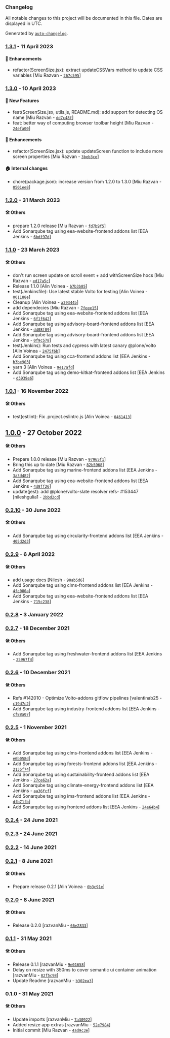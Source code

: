 ### Changelog

All notable changes to this project will be documented in this file. Dates are displayed in UTC.

Generated by [`auto-changelog`](https://github.com/CookPete/auto-changelog).

### [1.3.1](https://github.com/eea/volto-resize-helper/compare/1.3.0...1.3.1) - 11 April 2023

#### :nail_care: Enhancements

- refactor(ScreenSize.jsx): extract updateCSSVars method to update CSS variables [Miu Razvan - [`267c595`](https://github.com/eea/volto-resize-helper/commit/267c595ad6e9138ab7927daa07bfc721d0e5d591)]

### [1.3.0](https://github.com/eea/volto-resize-helper/compare/1.2.0...1.3.0) - 10 April 2023

#### :rocket: New Features

- feat(ScreenSize.jsx, utils.js, README.md): add support for detecting OS name [Miu Razvan - [`dd7c48f`](https://github.com/eea/volto-resize-helper/commit/dd7c48fe2ef5573468d3b72dda3b6112e18e8e1a)]
- feat: better way of computing browser toolbar height [Miu Razvan - [`24efa00`](https://github.com/eea/volto-resize-helper/commit/24efa0043cc77dbf19b2f2efcc580da726d33d8f)]

#### :nail_care: Enhancements

- refactor(ScreenSize.jsx): update updateScreen function to include more screen properties [Miu Razvan - [`3beb3ce`](https://github.com/eea/volto-resize-helper/commit/3beb3ce645eb7605c99a616ef23f7f7118f20bdd)]

#### :house: Internal changes

- chore(package.json): increase version from 1.2.0 to 1.3.0 [Miu Razvan - [`0501ee8`](https://github.com/eea/volto-resize-helper/commit/0501ee873769621465e099a058d1cdbe26b1dab3)]

### [1.2.0](https://github.com/eea/volto-resize-helper/compare/1.1.0...1.2.0) - 31 March 2023

#### :hammer_and_wrench: Others

- prepare 1.2.0 release [Miu Razvan - [`fd7b9f5`](https://github.com/eea/volto-resize-helper/commit/fd7b9f55db0a09bfe54466e09efe47b5a654c57d)]
- Add Sonarqube tag using eea-website-frontend addons list [EEA Jenkins - [`6bdf97d`](https://github.com/eea/volto-resize-helper/commit/6bdf97df60bed05fe7cf177115c198c6f92ff727)]
### [1.1.0](https://github.com/eea/volto-resize-helper/compare/1.0.1...1.1.0) - 23 March 2023

#### :hammer_and_wrench: Others

- don't run screen update on scroll event + add withScreenSize hocs [Miu Razvan - [`ed17a5c`](https://github.com/eea/volto-resize-helper/commit/ed17a5c9c03cb8f56e779903907b280082cd2577)]
- Release 1.1.0 [Alin Voinea - [`b7b3b85`](https://github.com/eea/volto-resize-helper/commit/b7b3b851f08a4bf7297c8d232fd809bbcb55ab17)]
- test(Jenkinsfile): Use latest stable Volto for testing [Alin Voinea - [`001188e`](https://github.com/eea/volto-resize-helper/commit/001188edd0135810d92788dffc768f329d3a3dee)]
- Cleanup [Alin Voinea - [`a39344b`](https://github.com/eea/volto-resize-helper/commit/a39344b444894c2fb3cc1331abb03865c16a4edd)]
- add dependecies [Miu Razvan - [`7feee15`](https://github.com/eea/volto-resize-helper/commit/7feee150e62b7af80dd9cd4d331da2b63c24f8ee)]
- Add Sonarqube tag using eea-website-frontend addons list [EEA Jenkins - [`6f1f642`](https://github.com/eea/volto-resize-helper/commit/6f1f642f7641eab485d0eb7daf54e07d45fd9b4b)]
- Add Sonarqube tag using advisory-board-frontend addons list [EEA Jenkins - [`dd08f09`](https://github.com/eea/volto-resize-helper/commit/dd08f09eba4ef754b1b4ff68aaac399da4e79a54)]
- Add Sonarqube tag using advisory-board-frontend addons list [EEA Jenkins - [`0f9c578`](https://github.com/eea/volto-resize-helper/commit/0f9c57866487b99a03a29b7c4af444546ee8a9ad)]
- test(Jenkins): Run tests and cypress with latest canary @plone/volto [Alin Voinea - [`2475f6b`](https://github.com/eea/volto-resize-helper/commit/2475f6bb66b1acf11cfce3d909c6d2f23b1ad9f5)]
- Add Sonarqube tag using cca-frontend addons list [EEA Jenkins - [`b3be903`](https://github.com/eea/volto-resize-helper/commit/b3be9032fc8318afc900f96a14d04811eb8c5c3c)]
- yarn 3 [Alin Voinea - [`9e17afd`](https://github.com/eea/volto-resize-helper/commit/9e17afdc2cef7b4013ea92ff522866d08b23adff)]
- Add Sonarqube tag using demo-kitkat-frontend addons list [EEA Jenkins - [`d3939e6`](https://github.com/eea/volto-resize-helper/commit/d3939e6ef6b5e832809c81add405fa37d342ed86)]
### [1.0.1](https://github.com/eea/volto-resize-helper/compare/1.0.0...1.0.1) - 16 November 2022

#### :hammer_and_wrench: Others

- test(estlint): Fix .project.eslintrc.js [Alin Voinea - [`0461413`](https://github.com/eea/volto-resize-helper/commit/0461413fe29e15913b7961a4d97e30260479dbda)]
## [1.0.0](https://github.com/eea/volto-resize-helper/compare/0.2.10...1.0.0) - 27 October 2022

#### :hammer_and_wrench: Others

- Prepare 1.0.0 release [Miu Razvan - [`97965f1`](https://github.com/eea/volto-resize-helper/commit/97965f1deac22c291ea92569bb44d3bd0fcabd40)]
- Bring this up to date [Miu Razvan - [`82b5968`](https://github.com/eea/volto-resize-helper/commit/82b59684b4d4ae20f18fee64770a733e73aef74d)]
- Add Sonarqube tag using marine-frontend addons list [EEA Jenkins - [`3a3d482`](https://github.com/eea/volto-resize-helper/commit/3a3d482261177fe54a29986e8a40da4b5380dc48)]
- Add Sonarqube tag using eea-website-frontend addons list [EEA Jenkins - [`4d8ff26`](https://github.com/eea/volto-resize-helper/commit/4d8ff2637e40d2ced361a05aef1ed7aa0924048b)]
- update(jest): add @plone/volto-slate resolver refs- #153447 [nileshgulia1 - [`2bbd2cd`](https://github.com/eea/volto-resize-helper/commit/2bbd2cdf5db5cc8dfa0b96e27085ca738692e2f4)]
### [0.2.10](https://github.com/eea/volto-resize-helper/compare/0.2.9...0.2.10) - 30 June 2022

#### :hammer_and_wrench: Others

- Add Sonarqube tag using circularity-frontend addons list [EEA Jenkins - [`405d2d3`](https://github.com/eea/volto-resize-helper/commit/405d2d3cd98db32b7302bc536c36857581ec759f)]
### [0.2.9](https://github.com/eea/volto-resize-helper/compare/0.2.8...0.2.9) - 6 April 2022

#### :hammer_and_wrench: Others

- add usage docs [Nilesh - [`90ab5d6`](https://github.com/eea/volto-resize-helper/commit/90ab5d686ba7511e3df5e509c8f2e5cb516a8cf8)]
- Add Sonarqube tag using clms-frontend addons list [EEA Jenkins - [`4fc080a`](https://github.com/eea/volto-resize-helper/commit/4fc080af093b6de4e4967b1d40d42c25e90c7207)]
- Add Sonarqube tag using eea-website-frontend addons list [EEA Jenkins - [`715c238`](https://github.com/eea/volto-resize-helper/commit/715c23870e92c841830689a8039ca792c98734c3)]
### [0.2.8](https://github.com/eea/volto-resize-helper/compare/0.2.7...0.2.8) - 3 January 2022

### [0.2.7](https://github.com/eea/volto-resize-helper/compare/0.2.6...0.2.7) - 18 December 2021

#### :hammer_and_wrench: Others

- Add Sonarqube tag using freshwater-frontend addons list [EEA Jenkins - [`25967f4`](https://github.com/eea/volto-resize-helper/commit/25967f46c952dcfbc7ecbbdbe77d48964809b9ae)]
### [0.2.6](https://github.com/eea/volto-resize-helper/compare/0.2.5...0.2.6) - 10 December 2021

#### :hammer_and_wrench: Others

- Refs #142010 - Optimize Volto-addons gitflow pipelines [valentinab25 - [`c19d7c2`](https://github.com/eea/volto-resize-helper/commit/c19d7c2e3ae1bf89b0e492906c60ca3b18118a1b)]
- Add Sonarqube tag using industry-frontend addons list [EEA Jenkins - [`cf88a07`](https://github.com/eea/volto-resize-helper/commit/cf88a07ee568cb2f1a978f3775460c795fa3681b)]
### [0.2.5](https://github.com/eea/volto-resize-helper/compare/0.2.4...0.2.5) - 1 November 2021

#### :hammer_and_wrench: Others

- Add Sonarqube tag using clms-frontend addons list [EEA Jenkins - [`e6b058d`](https://github.com/eea/volto-resize-helper/commit/e6b058d991e1f8368f554b6a859e1c29bd806cee)]
- Add Sonarqube tag using forests-frontend addons list [EEA Jenkins - [`2135f74`](https://github.com/eea/volto-resize-helper/commit/2135f7447f238303c5ac867b21dbb1b22f75afea)]
- Add Sonarqube tag using sustainability-frontend addons list [EEA Jenkins - [`27ce62a`](https://github.com/eea/volto-resize-helper/commit/27ce62af373cdceada859a6ffc2de0f3f470e74c)]
- Add Sonarqube tag using climate-energy-frontend addons list [EEA Jenkins - [`aa36fcf`](https://github.com/eea/volto-resize-helper/commit/aa36fcfe718e23a7474142e23f006cfc84e19da1)]
- Add Sonarqube tag using ims-frontend addons list [EEA Jenkins - [`dfb71fb`](https://github.com/eea/volto-resize-helper/commit/dfb71fb1a719da5e68a04f7d3bb0e16ffc95d7a9)]
- Add Sonarqube tag using frontend addons list [EEA Jenkins - [`24e64b4`](https://github.com/eea/volto-resize-helper/commit/24e64b49b603065100a7d338ad1f241634c799f1)]
### [0.2.4](https://github.com/eea/volto-resize-helper/compare/0.2.3...0.2.4) - 24 June 2021

### [0.2.3](https://github.com/eea/volto-resize-helper/compare/0.2.2...0.2.3) - 24 June 2021

### [0.2.2](https://github.com/eea/volto-resize-helper/compare/0.2.1...0.2.2) - 14 June 2021

### [0.2.1](https://github.com/eea/volto-resize-helper/compare/0.2.0...0.2.1) - 8 June 2021

#### :hammer_and_wrench: Others

- Prepare release 0.2.1 [Alin Voinea - [`0b3c91e`](https://github.com/eea/volto-resize-helper/commit/0b3c91e2e0b056b8d884f3027c9ba51028ebd7b7)]
### [0.2.0](https://github.com/eea/volto-resize-helper/compare/0.1.1...0.2.0) - 8 June 2021

#### :hammer_and_wrench: Others

- Release 0.2.0 [razvanMiu - [`66e2833`](https://github.com/eea/volto-resize-helper/commit/66e2833772b06950603f95ef8e537df91e02285a)]
### [0.1.1](https://github.com/eea/volto-resize-helper/compare/0.1.0...0.1.1) - 31 May 2021

#### :hammer_and_wrench: Others

- Release 0.1.1 [razvanMiu - [`9e01658`](https://github.com/eea/volto-resize-helper/commit/9e01658d140cba59e478fd8bd55f07f48cdd3729)]
- Delay on resize with 350ms to cover semantic ui container animation [razvanMiu - [`82f5c98`](https://github.com/eea/volto-resize-helper/commit/82f5c98ca8d8e3cc2d84d62786d78e3d5b5adb61)]
- Update Readme [razvanMiu - [`b302ea3`](https://github.com/eea/volto-resize-helper/commit/b302ea334c06858cc8d83cdd638f37f1f53f9cb4)]
### 0.1.0 - 31 May 2021

#### :hammer_and_wrench: Others

- Update imports [razvanMiu - [`7a30922`](https://github.com/eea/volto-resize-helper/commit/7a30922067f4e878d1ab47bb5bd26fded81b806f)]
- Added resize app extras [razvanMiu - [`52e7984`](https://github.com/eea/volto-resize-helper/commit/52e7984a488a67c70ed7a218afb0c22682a72976)]
- Initial commit [Miu Razvan - [`4ad9c3e`](https://github.com/eea/volto-resize-helper/commit/4ad9c3e122176c535a777d7acd14b9ab565e964f)]
